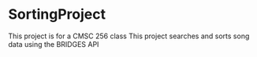 # SortingProject
This project is for a CMSC 256 class
This project searches and sorts song data using the BRIDGES API

